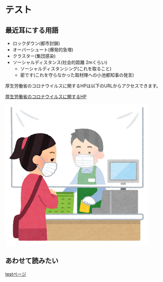 # テスト  

## 最近耳にする用語

- ロックダウン(都市封鎖)
- オーバーシュート(爆発的急増)
- クラスター(集団感染)
- ソーシャルディスタンス(社会的距離 2mくらい)
  - ソーシャルディスタンシング(これを取ること)
  - 密です(これを守らなかった取材陣への小池都知事の発言)

厚生労働省のコロナウイルスに関するHPは以下のURLからアクセスできます。

[厚生労働省のコロナウイルスに関するHP](https://www.mhlw.go.jp/stf/seisakunitsuite/bunya/0000164708_00001.html)

![感染対策されたレジ](./mask_reji_sheet.png  "感染対策されたレジ") 

## あわせて読みたい
[testページ](./test.html)
